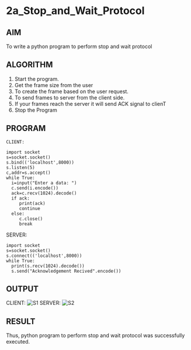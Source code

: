 # 2a_Stop_and_Wait_Protocol
## AIM 
To write a python program to perform stop and wait protocol
## ALGORITHM
1. Start the program.
2. Get the frame size from the user
3. To create the frame based on the user request.
4. To send frames to server from the client side.
5. If your frames reach the server it will send ACK signal to clienT
6. Stop the Program
## PROGRAM
```
CLIENT:

import socket
s=socket.socket()
s.bind(('localhost',8000))
s.listen(5)
c,addr=s.accept()
while True:
  i=input("Enter a data: ")
  c.send(i.encode())
  ack=c.recv(1024).decode()
  if ack:
     print(ack)
     continue
  else:
     c.close()
     break
```

SERVER:
```
import socket
s=socket.socket()
s.connect(('localhost',8000))
while True:
  print(s.recv(1024).decode())
  s.send("Acknowledgement Recived".encode())
```
## OUTPUT
CLIENT:
![S1](https://github.com/mades2112/2a_Stop_and_Wait_Protocol/assets/152461996/d541820f-f774-4d6d-8de7-290d3e459400)
SERVER:
![S2](https://github.com/mades2112/2a_Stop_and_Wait_Protocol/assets/152461996/f7cf8565-f08c-4f61-a279-a5bd20692fe0)
## RESULT
Thus, python program to perform stop and wait protocol was successfully executed.
